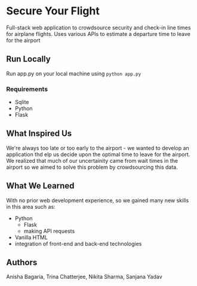 # Secure Your Flight

Full-stack web application to crowdsource security and check-in line times for airplane flights. Uses various APIs to estimate a departure time to leave for the airport

## Run Locally

Run app.py on your local machine using `python app.py`

### Requirements

- Sqlite
- Python
- Flask


## What Inspired Us

We're always too late or too early to the airport - we wanted to develop an application thd elp us decide upon the optimal time to leave for the airport. We realized that much of our uncertainity came from wait times in the airport so we aimed to solve this problem by crowdsourcing this data.


## What We Learned

With no prior web development experience, so we gained many new skills in this area such as:
- Python
  - Flask
  - making API requests
- Vanilla HTML
- integration of front-end and back-end technologies


## Authors

Anisha Bagaria, Trina Chatterjee, Nikita Sharma, Sanjana Yadav

